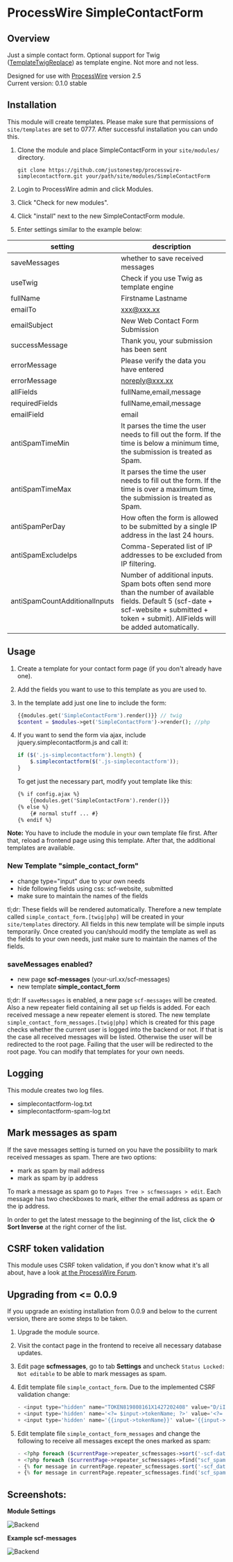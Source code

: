 # ProcessWire SimpleContactForm

## Overview

Just a simple contact form. Optional support for Twig ([TemplateTwigReplace](http://modules.processwire.com/modules/template-twig-replace)) as template engine. Not more and not less.

Designed for use with [ProcessWire](http://processwire.com) version 2.5  
Current version: 0.1.0 stable

## Installation

This module will create templates. Please make sure that permissions of `site/templates` are set to 0777. After successful installation you can undo this.

1. Clone the module and place SimpleContactForm in your `site/modules/` directory. 

	```
	git clone https://github.com/justonestep/processwire-simplecontactform.git your/path/site/modules/SimpleContactForm
	```

2. Login to ProcessWire admin and click Modules.
3. Click "Check for new modules".
4. Click "install" next to the new SimpleContactForm module. 
5. Enter settings similar to the example below:

| setting                       | description                                                                                                                                                                                         |
|-------------------------------|-----------------------------------------------------------------------------------------------------------------------------------------------------------------------------------------------------|
| saveMessages                  | whether to save received messages                                                                                                                                                                   |
| useTwig                       | Check if you use Twig as template engine                                                                                                                                                            |
| fullName                      | Firstname Lastname                                                                                                                                                                                  |
| emailTo                       | xxx@xxx.xx                                                                                                                                                                                          |
| emailSubject                  | New Web Contact Form Submission                                                                                                                                                                     |
| successMessage                | Thank you, your submission has been sent                                                                                                                                                            |
| errorMessage                  | Please verify the data you have entered                                                                                                                                                             |
| errorMessage                  | noreply@xxx.xx                                                                                                                                                                                      |
| allFields                     | fullName,email,message                                                                                                                                                                              |
| requiredFields                | fullName,email,message                                                                                                                                                                              |
| emailField                    | email                                                                                                                                                                                               |
| antiSpamTimeMin               | It parses the time the user needs to fill out the form.  If the time is below a minimum time, the submission is treated as Spam.                                                                    |
| antiSpamTimeMax               | It parses the time the user needs to fill out the form.  If the time is over a maximum time, the submission is treated as Spam.                                                                     |
| antiSpamPerDay                | How often the form is allowed to be submitted by a single IP address in the last 24 hours.                                                                                                          |
| antiSpamExcludeIps            | Comma-Seperated list of IP addresses to be excluded from IP filtering.                                                                                                                              |
| antiSpamCountAdditionalInputs | Number of additional inputs. Spam bots often send more than the number of available fields. Default 5 (scf-date + scf-website + submitted + token + submit). AllFields will be added automatically. |


## Usage

1. Create a template for your contact form page (if you don't already have one).
2. Add the fields you want to use to this template as you are used to.
3. In the template add just one line to include the form:

	```php
	{{modules.get('SimpleContactForm').render()}} // twig
	$content = $modules->get('SimpleContactForm')->render(); //php
	```

4. If you want to send the form via ajax, include jquery.simplecontactform.js and call it:

	```javascript
	if ($('.js-simplecontactform').length) {
		$.simplecontactform($('.js-simplecontactform'));
	}
	```

	To get just the necessary part, modify yout template like this:

	```html
	{% if config.ajax %}
		{{modules.get('SimpleContactForm').render()}}
	{% else %}
		{# normal stuff ... #}
	{% endif %}
	```
	
**Note:** You have to include the module in your own template file first. After that, reload a frontend page using this template. After that, the additional templates are available.
	
### New Template "simple_contact_form"

* change type="input" due to your own needs
* hide following fields using css: scf-website, submitted
* make sure to maintain the names of the fields

tl;dr: These fields will be rendered automatically.
Therefore a new template called `simple_contact_form.[twig|php]` will be created in your `site/templates` directory.
All fields in this new template will be simple inputs temporarily.
Once created you can/should modify the template as well as the fields to your own needs, 
just make sure to maintain the names of the fields. 

### saveMessages enabled? 

* new page **scf-messages** (your-url.xx/scf-messages)
* new template **simple_contact_form**

tl;dr: If `saveMessages` is enabled, a new page `scf-messages` will be created.
Also a new repeater field containing all set up fields is added.
For each received message a new repeater element is stored.
The new template `simple_contact_form_messages.[twig|php]` which is created for this page checks 
whether the current user is logged into the backend or not.
If that is the case all received messages will be listed.
Otherwise the user will be redirected to the root page.
Failing that the user will be redirected to the root page.
You can modify that templates for your own needs.

## Logging

This module creates two log files.

* simplecontactform-log.txt
* simplecontactform-spam-log.txt

## Mark messages as spam

If the save messages setting is turned on you have the possibility to mark received messages as spam.
There are two options:

* mark as spam by mail address
* mark as spam by ip address

To mark a message as spam go to `Pages Tree > scfmessages > edit`. Each message has two checkboxes to mark, either the email address as spam or the ip address.

In order to get the latest message to the beginning of the list, click the **⇧ Sort Inverse** at the right corner of the list.

## CSRF token validation

This module uses CSRF token validation, if you don't know what it's all about, have a look [at the ProcessWire Forum](https://processwire.com/talk/topic/3779-use-csrf-in-your-own-forms/).

## Upgrading from <= 0.0.9

If you upgrade an existing installation from 0.0.9 and below to the current version, there are some steps to be taken.

1. Upgrade the module source.
2. Visit the contact page in the frontend to receive all necessary database updates.
3. Edit page **scfmessages**, go to tab **Settings** and uncheck `Status Locked: Not editable` to be able to mark messages as spam.
4. Edit template file `simple_contact_form`. Due to the implemented CSRF validation change:

	```php
	- <input type="hidden" name="TOKEN819808161X1427202408" value="D/iICidOcpcXHyd0lKdDs84qEtNnK..41" class="_post_token">
	+ <input type='hidden' name='<?= $input->tokenName; ?>' value='<?= $input->tokenValue; ?>' class='_post_token' /> // php
	+ <input type='hidden' name='{{input->tokenName}}' value='{{input->tokenValue}}' class='_post_token' /> // twig
	```

5. Edit template file `simple_contact_form_messages` and change the following to receive all messages except the ones marked as spam:
 
	```php
	- <?php foreach ($currentPage->repeater_scfmessages->sort('-scf-date') as $message) { ?> // php
	+ <?php foreach ($currentPage->repeater_scfmessages->find("scf_spamIp=,scf_spamMail=")->sort('-scf-date') as $message) { ?> // php
	- {% for message in currentPage.repeater_scfmessages.sort('-scf_date') %} // twig
	+ {% for message in currentPage.repeater_scfmessages.find('scf_spamIp=,scf_spamMail=').sort('-scf_date') %} // twig
	```

## Screenshots:

**Module Settings**

![Backend](https://github.com/justonestep/processwire-simplecontactform/blob/master/screens/settings.png)

**Example scf-messages**

![Backend](https://github.com/justonestep/processwire-simplecontactform/blob/master/screens/received-messages.png)
